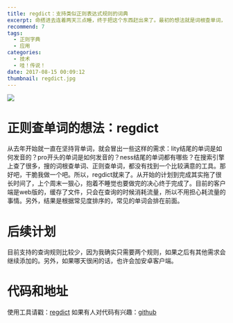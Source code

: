 ```yaml
---
title: regdict：支持类似正则表达式规则的词典
excerpt: 命搭进去连着两天三点睡，终于把这个东西赶出来了。最初的想法就是词根查单词，好研究发音的规则，总之希望能成为一个有用的工具吧。
recommend: 7
tags:
  - 正则字典
  - 应用
categories:
  - 技术
  - 哇！传说！
date: 2017-08-15 00:09:12
thumbnail: regdict.jpg
---
```

![](regdict.jpg)

# 正则查单词的想法：regdict

从去年开始就一直在坚持背单词，就会冒出一些这样的需求：lity结尾的单词是如何发音的？pro开头的单词是如何发音的？ness结尾的单词都有哪些？在搜索引擎上查了很多，搜的词根查单词、正则查单词，都没有找到一个比较满意的工具。那好吧，干脆我做一个吧。所以，regdict就来了。从开始的计划到完成其实拖了很长时间了，上个周末一狠心，抱着不睡觉也要做完的决心终于完成了。目前的客户端是web版的，缓存了文件，只会在查询的时候消耗流量，所以不用担心耗流量的事情。另外，结果是根据常见度排序的，常见的单词会排在前面。

# 后续计划
目前支持的查询规则比较少，因为我确实只需要两个规则，如果之后有其他需求会继续添加的。另外，如果哪天很闲的话，也许会加安卓客户端。

# 代码和地址

使用工具请戳：[regdict](https://app.nestattacked.com/regdict)
如果有人对代码有兴趣：[github](https://github.com/nestattacked/reg-dict)
